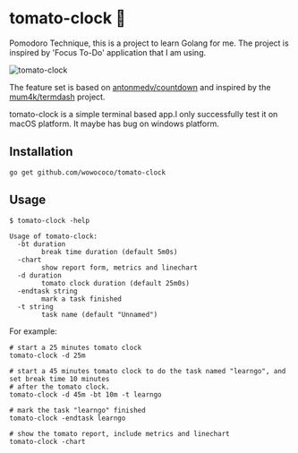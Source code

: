 # tomato-clock 🍅
Pomodoro Technique, this is a project to learn Golang for me. The project is inspired by 'Focus To-Do' application that I am using. 

![tomato-clock](./doc/images/tomato-clock.gif)

The feature set is based on [antonmedv/countdown](https://github.com/antonmedv/countdown) and inspired by the [mum4k/termdash](https://github.com/mum4k/termdash) project.

tomato-clock is a simple terminal based app.I only successfully test it on macOS platform. It maybe has bug on windows platform.


## Installation

```
go get github.com/wowococo/tomato-clock
```

## Usage
```
$ tomato-clock -help

Usage of tomato-clock:
  -bt duration
    	break time duration (default 5m0s)
  -chart
    	show report form, metrics and linechart
  -d duration
    	tomato clock duration (default 25m0s)
  -endtask string
    	mark a task finished
  -t string
    	task name (default "Unnamed")
````
For example: 

	# start a 25 minutes tomato clock
	tomato-clock -d 25m
	
	# start a 45 minutes tomato clock to do the task named "learngo", and set break time 10 minutes
	# after the tomato clock.
	tomato-clock -d 45m -bt 10m -t learngo
	
	# mark the task "learngo" finished
	tomato-clock -endtask learngo
	
	# show the tomato report, include metrics and linechart
	tomato-clock -chart




